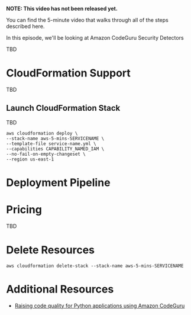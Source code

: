 **NOTE: This video has not been released yet.**

You can find the 5-minute video that walks through all of the steps described here. 

In this episode, we'll be looking at Amazon CodeGuru Security Detectors

TBD


# CloudFormation Support
TBD


## Launch CloudFormation Stack

TBD

```
aws cloudformation deploy \
--stack-name aws-5-mins-SERVICENAME \
--template-file service-name.yml \
--capabilities CAPABILITY_NAMED_IAM \
--no-fail-on-empty-changeset \
--region us-east-1
```


# Deployment Pipeline

# Pricing
TBD

# Delete Resources

```
aws cloudformation delete-stack --stack-name aws-5-mins-SERVICENAME
```

# Additional Resources

* [Raising code quality for Python applications using Amazon CodeGuru](https://aws.amazon.com/blogs/devops/raising-code-quality-for-python-applications-using-amazon-codeguru/)